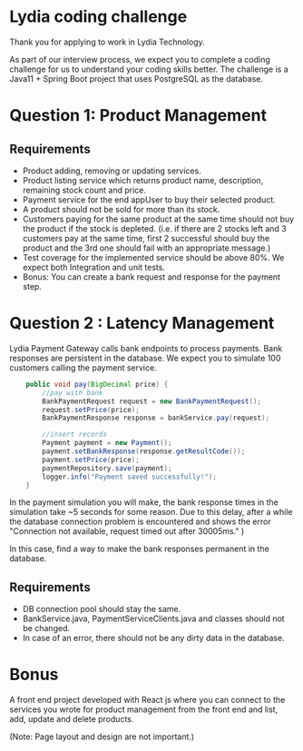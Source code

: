# Lydia coding challenge

Thank you for applying to work in Lydia Technology.

As part of our interview process, we expect you to complete a coding challenge for us to understand your coding skills better. The challenge is a Java11 + Spring Boot project that uses PostgreSQL as the database.


# Question 1: Product Management

## Requirements

* Product adding, removing or updating services. 
* Product listing service which returns product name, description, remaining stock count and price.
* Payment service for the end appUser to buy their selected product.
* A product should not be sold for more than its stock.
* Customers paying for the same product at the same time should not buy the product if the stock is depleted. (i.e. if there are 2 stocks left and 3 customers pay at the same time, first 2 successful should buy the product and the 3rd one should fail with an appropriate message.)
* Test coverage for the implemented service should be above 80%. We expect both Integration and unit tests.
* Bonus: You can create a bank request and response for the payment step.


# Question 2 : Latency Management

Lydia Payment Gateway calls bank endpoints to process payments. Bank responses are persistent in the database. We expect you to simulate 100 customers calling the payment service.

```java
    public void pay(BigDecimal price) {
        //pay with bank
        BankPaymentRequest request = new BankPaymentRequest();
        request.setPrice(price);
        BankPaymentResponse response = bankService.pay(request);

        //insert records
        Payment payment = new Payment();
        payment.setBankResponse(response.getResultCode());
        payment.setPrice(price);
        paymentRepository.save(payment);
        logger.info("Payment saved successfully!");
    }
```

In the payment simulation you will make, the bank response times in the simulation take ~5 seconds for some reason. Due to this delay, after a while the database connection problem is encountered and shows the error "Connection not available, request timed out after 30005ms." )

In this case, find a way to make the bank responses permanent in the database.

## Requirements

* DB connection pool should stay the same.
* BankService.java, PaymentServiceClients.java and classes should not be changed.
* In case of an error, there should not be any dirty data in the database.


# Bonus

A front end project developed with React js where you can connect to the services you wrote for product management from the front end and list, add, update and delete products.

(Note: Page layout and design are not important.)



